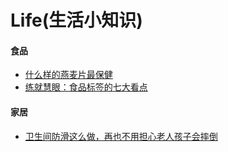 # Life(生活小知识)

#### 食品
* [什么样的燕麦片最保健](http://snowheart19.blog.sohu.com/173481473.html)
* [练就慧眼：食品标签的七大看点](http://snowheart19.blog.sohu.com/72296829.html)

#### 家居
* [卫生间防滑这么做，再也不用担心老人孩子会摔倒](https://zhuanlan.zhihu.com/p/21861489)
